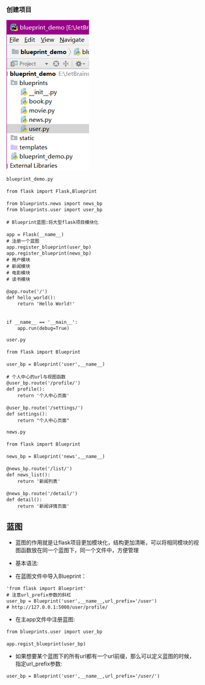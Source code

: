 ### 创建项目

![](/assets/41.img1.png)

```
blueprint_demo.py

from flask import Flask,Blueprint

from blueprints.news import news_bp
from blueprints.user import user_bp

# Blueprint蓝图:将大型flask项目模块化

app = Flask(__name__)
# 注册一个蓝图
app.register_blueprint(user_bp)
app.register_blueprint(news_bp)
# 用户模块
# 新闻模块
# 电影模块
# 读书模块

@app.route('/')
def hello_world():
    return 'Hello World!'


if __name__ == '__main__':
    app.run(debug=True)
```

```
user.py

from flask import Blueprint

user_bp = Blueprint('user',__name__)

# 个人中心的url与视图函数
@user_bp.route('/profile/')
def profile():
    return '个人中心页面'

@user_bp.route('/settings/')
def settings():
    return "个人中心页面"
```

```
news.py

from flask import Blueprint

news_bp = Blueprint('news',__name__)

@news_bp.route('/list/')
def news_list():
    return '新闻列表'

@news_bp.route('/detail/')
def detail():
    return '新闻详情页面'
```

## 蓝图

* 蓝图的作用就是让flask项目更加模块化，结构更加清晰，可以将相同模块的视图函数放在同一个蓝图下，同一个文件中，方便管理

* 基本语法:

* 在蓝图文件中导入Blueprint：

```
'from flask import Blueprint'
# 注意url_prefix参数的斜杠
user_bp = Blueprint('user',__name__,url_prefix='/user')
# http://127.0.0.1:5000/user/profile/
```



* 在主app文件中注册蓝图:

```
from blueprints.user import user_bp

app.regist_blueprint(user_bp)
```

* 如果想要某个蓝图下的所有url都有一个url前缀，那么可以定义蓝图的时候，指定url\_prefix参数:

```
user_bp = Blueprint('user',__name__,url_prefix='/user/')
```



